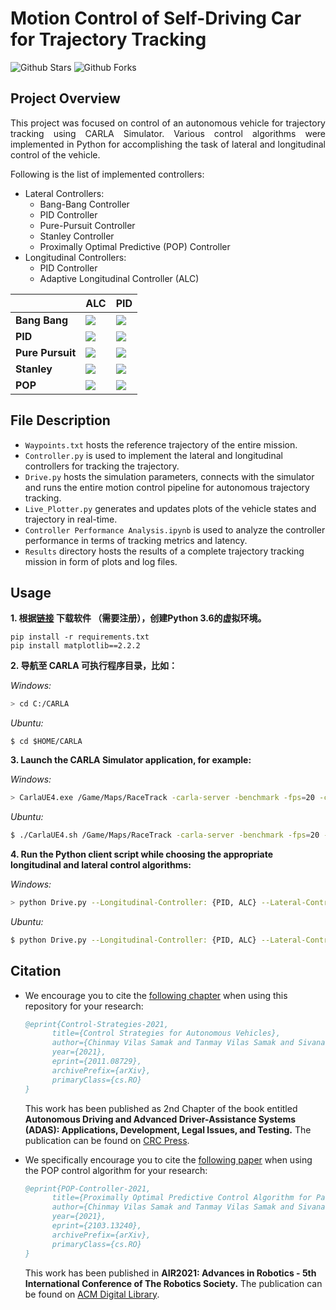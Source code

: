 # Motion Control of Self-Driving Car for Trajectory Tracking

![Github Stars](https://badgen.net/github/stars/Tinker-Twins/Self_Driving_Car_Trajectory_Tracking?icon=github&label=stars)
![Github Forks](https://badgen.net/github/forks/Tinker-Twins/Self_Driving_Car_Trajectory_Tracking?icon=github&label=forks)

## Project Overview

<p align="justify">
This project was focused on control of an autonomous vehicle for trajectory tracking using CARLA Simulator. Various control algorithms were implemented in Python for accomplishing the task of lateral and longitudinal control of the vehicle.
</p>

Following is the list of implemented controllers:
- Lateral Controllers:
  - Bang-Bang Controller
  - PID Controller
  - Pure-Pursuit Controller
  - Stanley Controller
  - Proximally Optimal Predictive (POP) Controller
- Longitudinal Controllers:
  - PID Controller
  - Adaptive Longitudinal Controller (ALC)

|                  | **ALC**                                                                                                              | **PID**                                                                                                              |
|------------------|----------------------------------------------------------------------------------------------------------------------|----------------------------------------------------------------------------------------------------------------------|
| **Bang Bang**    | ![](https://github.com/Tinker-Twins/Self_Driving_Car_Trajectory_Tracking/blob/main/Media/ALC%20-%20Bang-Bang.gif)    | ![](https://github.com/Tinker-Twins/Self_Driving_Car_Trajectory_Tracking/blob/main/Media/PID%20-%20Bang-Bang.gif)    |
| **PID**          | ![](https://github.com/Tinker-Twins/Self_Driving_Car_Trajectory_Tracking/blob/main/Media/ALC%20-%20PID.gif)          | ![](https://github.com/Tinker-Twins/Self_Driving_Car_Trajectory_Tracking/blob/main/Media/PID%20-%20PID.gif)          |
| **Pure Pursuit** | ![](https://github.com/Tinker-Twins/Self_Driving_Car_Trajectory_Tracking/blob/main/Media/ALC%20-%20Pure-Pursuit.gif) | ![](https://github.com/Tinker-Twins/Self_Driving_Car_Trajectory_Tracking/blob/main/Media/PID%20-%20Pure-Pursuit.gif) |
| **Stanley**      | ![](https://github.com/Tinker-Twins/Self_Driving_Car_Trajectory_Tracking/blob/main/Media/ALC%20-%20Stanley.gif)      | ![](https://github.com/Tinker-Twins/Self_Driving_Car_Trajectory_Tracking/blob/main/Media/PID%20-%20Stanley.gif)      |
| **POP**          | ![](https://github.com/Tinker-Twins/Self_Driving_Car_Trajectory_Tracking/blob/main/Media/ALC%20-%20POP.gif)          | ![](https://github.com/Tinker-Twins/Self_Driving_Car_Trajectory_Tracking/blob/main/Media/PID%20-%20POP.gif)          |

## File Description

- `Waypoints.txt` hosts the reference trajectory of the entire mission.
- `Controller.py` is used to implement the lateral and longitudinal controllers for tracking the trajectory.
- `Drive.py` hosts the simulation parameters, connects with the simulator and runs the entire motion control pipeline for autonomous trajectory tracking.
- `Live_Plotter.py` generates and updates plots of the vehicle states and trajectory in real-time.
- `Controller Performance Analysis.ipynb` is used to analyze the controller performance in terms of tracking metrics and latency.
- `Results` directory hosts the results of a complete trajectory tracking mission in form of plots and log files.

## Usage



**1. 根据[链接](https://www.coursera.org/learn/intro-self-driving-cars/supplement/pGdcu/carla-installation-guide) 下载软件 （需要注册），创建Python 3.6的虚拟环境。**

```shell
pip install -r requirements.txt
pip install matplotlib==2.2.2
```

**2. 导航至 CARLA 可执行程序目录，比如：**

*Windows:*

```bash
> cd C:/CARLA
```

*Ubuntu:*

```
$ cd $HOME/CARLA
```

**3. Launch the CARLA Simulator application, for example:**

*Windows:*

```bash
> CarlaUE4.exe /Game/Maps/RaceTrack -carla-server -benchmark -fps=20 -carla-no-hud
```

*Ubuntu:*

```bash
$ ./CarlaUE4.sh /Game/Maps/RaceTrack -carla-server -benchmark -fps=20 -carla-no-hud
```

**4. Run the Python client script while choosing the appropriate longitudinal and lateral control algorithms:**

*Windows:*

```bash
> python Drive.py --Longitudinal-Controller: {PID, ALC} --Lateral-Controller: {BangBang, PID, PurePursuit, Stanley, POP}
```

*Ubuntu:*

```bash
$ python Drive.py --Longitudinal-Controller: {PID, ALC} --Lateral-Controller: {BangBang, PID, PurePursuit, Stanley, POP}
```

## Citation

- We encourage you to cite the [following chapter](https://arxiv.org/abs/2011.08729) when using this repository for your research:

  ```bibtex
  @eprint{Control-Strategies-2021,
        title={Control Strategies for Autonomous Vehicles}, 
        author={Chinmay Vilas Samak and Tanmay Vilas Samak and Sivanathan Kandhasamy},
        year={2021},
        eprint={2011.08729},
        archivePrefix={arXiv},
        primaryClass={cs.RO}
  }
  ```

  This work has been published as 2nd Chapter of the book entitled **Autonomous Driving and Advanced Driver-Assistance Systems (ADAS): Applications, Development, Legal Issues, and Testing.** The publication can be found on [CRC Press](https://www.taylorfrancis.com/books/edit/10.1201/9781003048381/autonomous-driving-advanced-driver-assistance-systems-adas-lentin-joseph-amit-kumar-mondal).


- We specifically encourage you to cite the [following paper](https://arxiv.org/abs/2103.13240) when using the POP control algorithm for your research:

  ```bibtex
  @eprint{POP-Controller-2021,
        title={Proximally Optimal Predictive Control Algorithm for Path Tracking of Self-Driving Cars}, 
        author={Chinmay Vilas Samak and Tanmay Vilas Samak and Sivanathan Kandhasamy},
        year={2021},
        eprint={2103.13240},
        archivePrefix={arXiv},
        primaryClass={cs.RO}
  }
  ```

  This work has been published in **AIR2021: Advances in Robotics - 5th International Conference of The Robotics Society.** The publication can be found on [ACM Digital Library](https://dl.acm.org/doi/10.1145/3478586.3478632).
